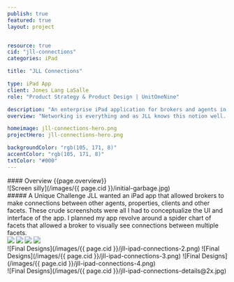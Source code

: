 ```yaml
---
publish: true
featured: true
layout: project


resource: true
cid: "jll-connections"
categories: iPad

title: "JLL Connections"

type: iPad App
client: Jones Lang LaSalle
role: "Product Strategy & Product Design | UnitOneNine"

description: "An enterprise iPad application for brokers and agents in the field."
overview: "Networking is everything and as JLL knows this notion well. JLL's real estate offerings are home to companies all over the world. With that immense of a reach, JLL needed an app to help visualize and manage the network of professional relationships of its associates."

homeimage: jll-connections-hero.png
projectHero: jll-connections-hero.png

backgroundColor: "rgb(105, 171, 8)" 
accentColor: "rgb(105, 171, 8)"     
txtColor: "#000"
---
```

<section class="overview">
#### Overview
{{page.overview}}
</section>

<section class="content">
![Screen silly](/images/{{ page.cid }}/initial-garbage.jpg)
</section>
<section class="content--copy">
##### A Unique Challenge
JLL wanted an iPad app that allowed brokers to make connections between other agents, properties, clients and other facets. These crude screenshots were all I had to conceptualize the UI and interface of the app. I planned my app revolve around a spider chart of facets that allowed a broker to visually see connections between multiple facets.
</section>
<section class="content">
<div class="images-two">
<img src="/images/{{ page.cid }}/jll-connections-ia-1.jpg" data-jslghtbx>
<img src="/images/{{ page.cid }}/jll-connections-ia-3.jpg" data-jslghtbx>
<img src="/images/{{ page.cid }}/jll-connections-ia-4.jpg" data-jslghtbx>
<img src="/images/{{ page.cid }}/jll-connections-ia-6.jpg" data-jslghtbx>
</div>
</section>
<section class="content--wide">
![Final Designs](/images/{{ page.cid }}/jll-ipad-connections-2.png)
![Final Designs](/images/{{ page.cid }}/jll-ipad-connections-3.png)
![Final Designs](/images/{{ page.cid }}/jll-ipad-connections-4.png)
</section>
<section class="content--wide">
![Final Designs](/images/{{ page.cid }}/jll-ipad-connections-details@2x.jpg)
</section>
